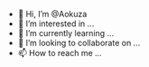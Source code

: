 - 👋 Hi, I’m @Aokuza
- 👀 I’m interested in ...
- 🌱 I’m currently learning ...
- 💞️ I’m looking to collaborate on ...
- 📫 How to reach me ...

<!---
Aokuza/Aokuza is a ✨ special ✨ repository because its `README.md` (this file) appears on your GitHub profile.
You can click the Preview link to take a look at your changes.
--->
